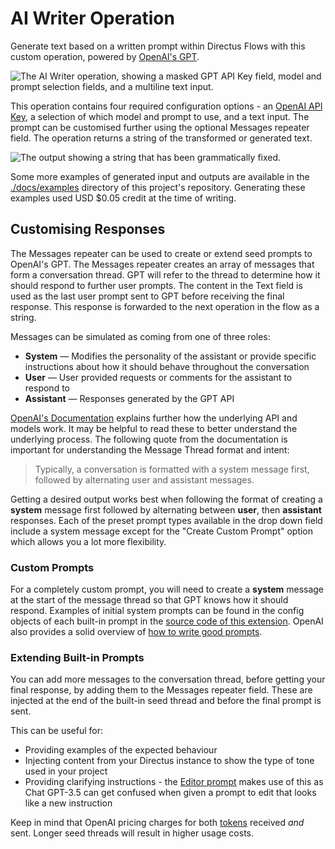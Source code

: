 # AI Writer Operation

Generate text based on a written prompt within Directus Flows with this custom operation, powered by [OpenAI's GPT]([https://.com](https://openai.com/product)).

![The AI Writer operation, showing a masked GPT API Key field, model and prompt selection fields, and a multiline text input.](https://raw.githubusercontent.com/directus-labs/extension-ai-writer-operation/main/docs/options.png)

This operation contains four required configuration options - an [OpenAI API Key](https://platform.openai.com/api-keys), a selection of which model and prompt to use, and a text input. The prompt can be customised further using the optional Messages repeater field. The operation returns a string of the transformed or generated text.

![The output showing a string that has been grammatically fixed.](https://raw.githubusercontent.com/directus-labs/extension-ai-writer-operation/main/docs/output.png)

Some more examples of generated input and outputs are available in the [./docs/examples](https://github.com/directus-labs/extension-ai-writer-operation/tree/production/docs/examples) directory of this project's repository. Generating these examples used USD $0.05 credit at the time of writing.

## Customising Responses

The Messages repeater can be used to create or extend seed prompts to OpenAI's GPT. The Messages repeater creates an array of messages that form a conversation thread. GPT will refer to the thread to determine how it should respond to further user prompts. The content in the Text field is used as the last user prompt sent to GPT before receiving the final response. This response is forwarded to the next operation in the flow as a string.

Messages can be simulated as coming from one of three roles:

* **System** — Modifies the personality of the assistant or provide specific instructions about how it should behave throughout the conversation
* **User** — User provided requests or comments for the assistant to respond to
* **Assistant** — Responses generated by the GPT API

[OpenAI's Documentation](https://platform.openai.com/docs/guides/text-generation/chat-completions-api) explains further how the underlying API and models work. It may be helpful to read these to better understand the underlying process. The following quote from the documentation is important for understanding the Message Thread format and intent:

> Typically, a conversation is formatted with a system message first, followed by alternating user and assistant messages.

Getting a desired output works best when following the format of creating a **system** message first followed by alternating between **user**, then **assistant** responses. Each of the preset prompt types available in the drop down field include a system message except for the "Create Custom Prompt" option which allows you a lot more flexibility.

### Custom Prompts

For a completely custom prompt, you will need to create a **system** message at the start of the message thread so that GPT knows how it should respond. Examples of initial system prompts can be found in the config objects of each built-in prompt in the [source code of this extension](https://github.com/directus-labs/extension-ai-writer-operation/tree/production/src/prompts). OpenAI also provides a solid overview of [how to write good prompts](https://platform.openai.com/docs/guides/prompt-engineering).

### Extending Built-in Prompts

You can add more messages to the conversation thread, before getting your final response, by adding them to the Messages repeater field. These are injected at the end of the built-in seed thread and before the final prompt is sent.

This can be useful for:

* Providing examples of the expected behaviour
* Injecting content from your Directus instance to show the type of tone used in your project
* Providing clarifying instructions - the [Editor prompt](https://github.com/directus-labs/extension-ai-writer-operation/tree/production/src/prompts/editor.js) makes use of this as Chat GPT-3.5 can get confused when given a prompt to edit that looks like a new instruction

Keep in mind that OpenAI pricing charges for both [tokens](https://platform.openai.com/docs/guides/text-generation/managing-tokens) received *and* sent. Longer seed threads will result in higher usage costs.
